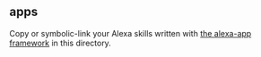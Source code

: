 apps
---

Copy or symbolic-link your Alexa skills written with [the alexa-app framework](https://github.com/alexa-js/alexa-app) in this directory.
